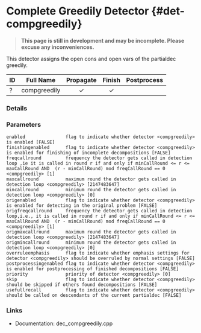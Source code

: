 # Complete Greedily Detector {#det-compgreedily}
> **This page is still in development and may be incomplete. Please excuse any inconveniences.**

This detector assigns the open cons and open vars of the partialdec greedily.

| ID |          Full Name          | Propagate | Finish | Postprocess |
|----|-----------------------------|:---------:|:------:|:-----------:|
| ?  | compgreedily                | ✓ | ✓ |   |


### Details

### Parameters

    enabled               flag to indicate whether detector <compgreedily> is enabled [FALSE]
    finishingenabled      flag to indicate whether detector <compgreedily> is enabled for finishing of incomplete decompositions [FALSE]
    freqcallround         frequency the detector gets called in detection loop ,ie it is called in round r if and only if minCallRound <= r <= maxCallRound AND  (r - minCallRound) mod freqCallRound == 0 <compgreedily> [1]
    maxcallround          maximum round the detector gets called in detection loop <compgreedily> [2147483647]
    mincallround          minimum round the detector gets called in detection loop <compgreedily> [0]
    origenabled           flag to indicate whether detector <compgreedily> is enabled for detecting in the original problem [FALSE]
    origfreqcallround     frequency the detector gets called in detection loop,i.e., it is called in round r if and only if minCallRound <= r <= maxCallRound AND  (r - minCallRound) mod freqCallRound == 0 <compgreedily> [1]
    origmaxcallround      maximum round the detector gets called in detection loop <compgreedily> [2147483647]
    origmincallround      minimum round the detector gets called in detection loop <compgreedily> [0]
    overruleemphasis      flag to indicate whether emphasis settings for detector <compgreedily> should be overruled by normal settings [FALSE]
    postprocessingenabled flag to indicate whether detector <compgreedily> is enabled for postprocessing of finished decompositions [FALSE]
    priority              priority of detector <compgreedily> [0]
    skip                  flag to indicate whether detector <compgreedily> should be skipped if others found decompositions [FALSE]
    usefullrecall         flag to indicate whether detector <compgreedily> should be called on descendants of the current partialdec [FALSE]


### Links
 * Documentation: dec_compgreedily.cpp

